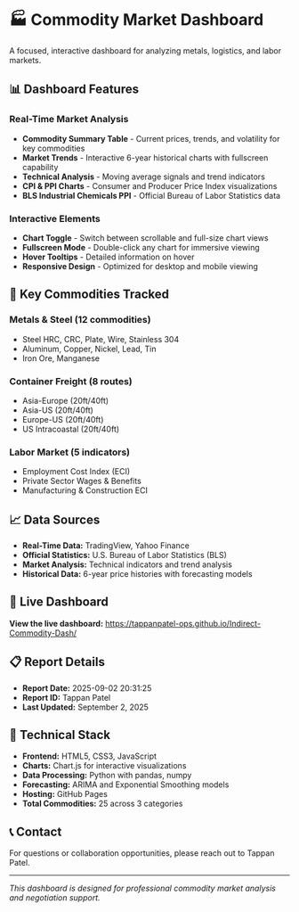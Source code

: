 # 🏭 Commodity Market Dashboard

A focused, interactive dashboard for analyzing metals, logistics, and labor markets.

## 📊 Dashboard Features

### **Real-Time Market Analysis**
- **Commodity Summary Table** - Current prices, trends, and volatility for key commodities
- **Market Trends** - Interactive 6-year historical charts with fullscreen capability
- **Technical Analysis** - Moving average signals and trend indicators
- **CPI & PPI Charts** - Consumer and Producer Price Index visualizations
- **BLS Industrial Chemicals PPI** - Official Bureau of Labor Statistics data

### **Interactive Elements**
- **Chart Toggle** - Switch between scrollable and full-size chart views
- **Fullscreen Mode** - Double-click any chart for immersive viewing
- **Hover Tooltips** - Detailed information on hover
- **Responsive Design** - Optimized for desktop and mobile viewing

## 🎯 Key Commodities Tracked

### **Metals & Steel (12 commodities)**
- Steel HRC, CRC, Plate, Wire, Stainless 304
- Aluminum, Copper, Nickel, Lead, Tin
- Iron Ore, Manganese

### **Container Freight (8 routes)**
- Asia-Europe (20ft/40ft)
- Asia-US (20ft/40ft)
- Europe-US (20ft/40ft)
- US Intracoastal (20ft/40ft)

### **Labor Market (5 indicators)**
- Employment Cost Index (ECI)
- Private Sector Wages & Benefits
- Manufacturing & Construction ECI

## 📈 Data Sources

- **Real-Time Data:** TradingView, Yahoo Finance
- **Official Statistics:** U.S. Bureau of Labor Statistics (BLS)
- **Market Analysis:** Technical indicators and trend analysis
- **Historical Data:** 6-year price histories with forecasting models

## 🚀 Live Dashboard

**View the live dashboard:** https://tappanpatel-ops.github.io/Indirect-Commodity-Dash/

## 📋 Report Details

- **Report Date:** 2025-09-02 20:31:25
- **Report ID:** Tappan Patel
- **Last Updated:** September 2, 2025

## 🔧 Technical Stack

- **Frontend:** HTML5, CSS3, JavaScript
- **Charts:** Chart.js for interactive visualizations
- **Data Processing:** Python with pandas, numpy
- **Forecasting:** ARIMA and Exponential Smoothing models
- **Hosting:** GitHub Pages
- **Total Commodities:** 25 across 3 categories

## 📞 Contact

For questions or collaboration opportunities, please reach out to Tappan Patel.

---

*This dashboard is designed for professional commodity market analysis and negotiation support.*

